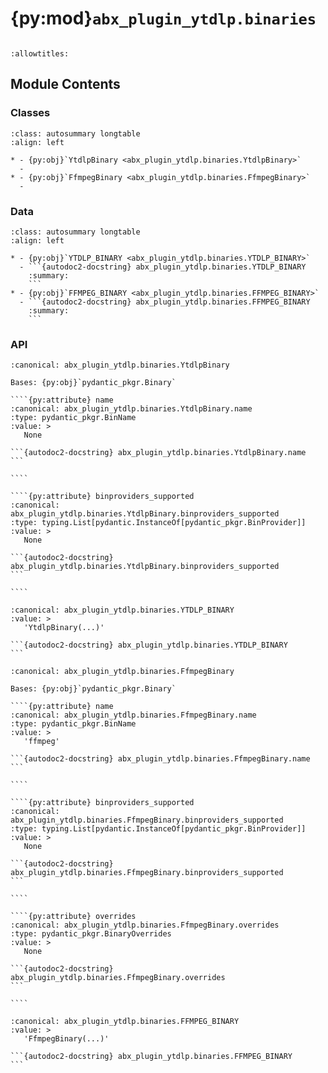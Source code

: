 # {py:mod}`abx_plugin_ytdlp.binaries`

```{py:module} abx_plugin_ytdlp.binaries
```

```{autodoc2-docstring} abx_plugin_ytdlp.binaries
:allowtitles:
```

## Module Contents

### Classes

````{list-table}
:class: autosummary longtable
:align: left

* - {py:obj}`YtdlpBinary <abx_plugin_ytdlp.binaries.YtdlpBinary>`
  -
* - {py:obj}`FfmpegBinary <abx_plugin_ytdlp.binaries.FfmpegBinary>`
  -
````

### Data

````{list-table}
:class: autosummary longtable
:align: left

* - {py:obj}`YTDLP_BINARY <abx_plugin_ytdlp.binaries.YTDLP_BINARY>`
  - ```{autodoc2-docstring} abx_plugin_ytdlp.binaries.YTDLP_BINARY
    :summary:
    ```
* - {py:obj}`FFMPEG_BINARY <abx_plugin_ytdlp.binaries.FFMPEG_BINARY>`
  - ```{autodoc2-docstring} abx_plugin_ytdlp.binaries.FFMPEG_BINARY
    :summary:
    ```
````

### API

`````{py:class} YtdlpBinary(/, **data: typing.Any)
:canonical: abx_plugin_ytdlp.binaries.YtdlpBinary

Bases: {py:obj}`pydantic_pkgr.Binary`

````{py:attribute} name
:canonical: abx_plugin_ytdlp.binaries.YtdlpBinary.name
:type: pydantic_pkgr.BinName
:value: >
   None

```{autodoc2-docstring} abx_plugin_ytdlp.binaries.YtdlpBinary.name
```

````

````{py:attribute} binproviders_supported
:canonical: abx_plugin_ytdlp.binaries.YtdlpBinary.binproviders_supported
:type: typing.List[pydantic.InstanceOf[pydantic_pkgr.BinProvider]]
:value: >
   None

```{autodoc2-docstring} abx_plugin_ytdlp.binaries.YtdlpBinary.binproviders_supported
```

````

`````

````{py:data} YTDLP_BINARY
:canonical: abx_plugin_ytdlp.binaries.YTDLP_BINARY
:value: >
   'YtdlpBinary(...)'

```{autodoc2-docstring} abx_plugin_ytdlp.binaries.YTDLP_BINARY
```

````

`````{py:class} FfmpegBinary(/, **data: typing.Any)
:canonical: abx_plugin_ytdlp.binaries.FfmpegBinary

Bases: {py:obj}`pydantic_pkgr.Binary`

````{py:attribute} name
:canonical: abx_plugin_ytdlp.binaries.FfmpegBinary.name
:type: pydantic_pkgr.BinName
:value: >
   'ffmpeg'

```{autodoc2-docstring} abx_plugin_ytdlp.binaries.FfmpegBinary.name
```

````

````{py:attribute} binproviders_supported
:canonical: abx_plugin_ytdlp.binaries.FfmpegBinary.binproviders_supported
:type: typing.List[pydantic.InstanceOf[pydantic_pkgr.BinProvider]]
:value: >
   None

```{autodoc2-docstring} abx_plugin_ytdlp.binaries.FfmpegBinary.binproviders_supported
```

````

````{py:attribute} overrides
:canonical: abx_plugin_ytdlp.binaries.FfmpegBinary.overrides
:type: pydantic_pkgr.BinaryOverrides
:value: >
   None

```{autodoc2-docstring} abx_plugin_ytdlp.binaries.FfmpegBinary.overrides
```

````

`````

````{py:data} FFMPEG_BINARY
:canonical: abx_plugin_ytdlp.binaries.FFMPEG_BINARY
:value: >
   'FfmpegBinary(...)'

```{autodoc2-docstring} abx_plugin_ytdlp.binaries.FFMPEG_BINARY
```

````
